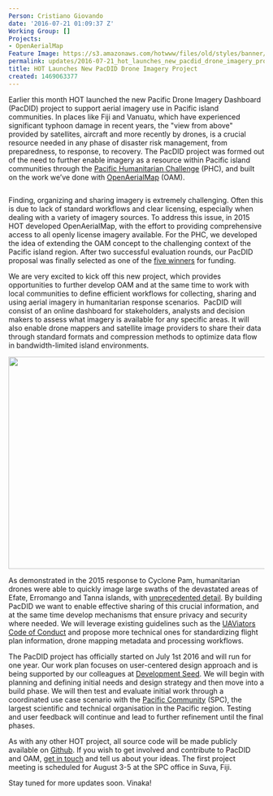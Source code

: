 ```yaml
---
Person: Cristiano Giovando
date: '2016-07-21 01:09:37 Z'
Working Group: []
Projects:
- OpenAerialMap
Feature Image: https://s3.amazonaws.com/hotwww/files/old/styles/banner/public/PacDID-Vanuatu.jpg
permalink: updates/2016-07-21_hot_launches_new_pacdid_drone_imagery_project
title: HOT Launches New PacDID Drone Imagery Project
created: 1469063377
---
```

<p>Earlier this month HOT launched the new Pacific Drone Imagery Dashboard (PacDID) project to support aerial imagery use in Pacific island communities. In places like Fiji and Vanuatu, which have experienced significant typhoon damage in recent years, the "view from above" provided by satellites, aircraft and more recently by drones, is a crucial resource needed in any phase of disaster risk management, from preparedness, to response, to recovery. The PacDID project was formed out of the need to further enable imagery as a resource within Pacific island communities through the <a href="http://pacifichumanitarianchallenge.org" target="_blank">Pacific Humanitarian Challenge</a> (PHC), and built on the work we’ve done with <a href="http://openaerialmap.org/" target="_blank">OpenAerialMap</a> (OAM).&nbsp;&nbsp;</p><p><img style="font-style: normal; font-variant: normal; font-weight: normal; font-size: 14px; line-height: 21px; font-family: 'Open Sans', Arial, sans-serif;" src="https://s3.amazonaws.com/hotwww/files/old/PacDID-PHC.jpg" alt="" style="width:800px;height:357px"></p><p>Finding, organizing and sharing imagery is extremely challenging. Often this is due to lack of standard workflows and clear licensing, especially when dealing with a variety of imagery sources. To address this issue, in 2015 HOT developed OpenAerialMap, with the effort to providing comprehensive access to all openly license imagery available. For the PHC, we developed the idea of extending the OAM concept to the challenging context of the Pacific island region. After two successful evaluation rounds, our PacDID proposal was finally selected as one of the <a href="http://pacifichumanitarianchallenge.org/winners/" target="_blank">five winners</a> for funding.</p><p>We are very excited to kick off this new project, which provides opportunities to further develop OAM and at the same time to work with local communities to define efficient workflows for collecting, sharing and using aerial imagery in humanitarian response scenarios. &nbsp;PacDID will consist of an online dashboard for stakeholders, analysts and decision makers to assess what imagery is available for any specific areas. It will also enable drone mappers and satellite image providers to share their data through standard formats and compression methods to optimize data flow in bandwidth-limited island environments.</p><p><img src="https://s3.amazonaws.com/hotwww/files/old/PacDID-OAM.jpg" alt="" style="width:800px;height:418px"></p><p>As demonstrated in the 2015 response to Cyclone Pam, humanitarian drones were able to quickly image large swaths of the devastated areas of Efate, Erromango and Tanna islands, with <a href="http://news.nationalgeographic.com/2015/04/150406-vanuatu-cyclone-pam-relief-drones-uavs-crisis-mapping-patrick-meier/" target="_blank">unprecedented detail</a>. By building PacDID we want to enable effective sharing of this crucial information, and at the same time develop mechanisms that ensure privacy and security where needed. We will leverage existing guidelines such as the <a href="http://uaviators.org/docs" target="_blank">UAViators Code of Conduct</a> and propose more technical ones for standardizing flight plan information, drone mapping metadata and processing workflows.</p><p>The PacDID project has officially started on July 1st 2016 and will run for one year. Our work plan focuses on user-centered design approach and is being supported by our colleagues at <a href="https://developmentseed.org/blog/2016/05/16/fast-valuable-ux-research/" target="_blank">Development Seed</a>. We will begin with planning and defining initial needs and design strategy and then move into a build phase. We will then test and evaluate initial work through a coordinated use case scenario with the <a href="http://www.spc.int/" target="_blank">Pacific Community</a> (SPC), the largest scientific and technical organisation in the Pacific region. Testing and user feedback will continue and lead to further refinement until the final phases.</p><p>As with any other HOT project, all source code will be made publicly available on <a href="https://github.com/hotosm" target="_blank">Github</a>. If you wish to get involved and contribute to PacDID and OAM, <a href="https://twitter.com/hotosm" target="_blank">get in touch</a> and tell us about your ideas. The first project meeting is scheduled for August 3-5 at the SPC office in Suva, Fiji.</p><p>Stay tuned for more updates soon. Vinaka!</p><p>&nbsp;</p>
